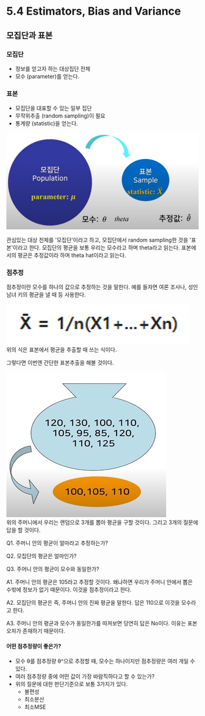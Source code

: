 # 5.4 Estimators, Bias and Variance
## 모집단과 표본
### 모집단
- 정보를 얻고자 하는 대상집단 전체
- 모수 (parameter)를 얻는다.

### 표본
- 모집단을 대표할 수 있는 일부 집단
- 무작위추출 (random sampling)이 필요
- 통계량 (statistic)을 얻는다.

![](./image/모집단과표본.png)

관심있는 대상 전체를 '모집단'이라고 하고, 모집단에서 random sampling한 것을 '표본'이라고 한다. 모집단의 평균을 보통 우리는 모수라고 하며 theta라고 읽는다.  표본에서의 평균은 추정값이라 하며 theta hat이라고 읽는다.

### 점추정
점추정이란 모수를 하나의 값으로 추정하는 것을 말한다. 예를 들자면 여론 조사나, 성인 남녀 키의 평균을 낼 때 등 사용한다.

![](./image/점추정식.png)  
위의 식은 표본에서 평균을 추출할 때 쓰는 식이다.

그렇다면 이번엔 간단한 표본추출을 해볼 것이다.

![](./image/간단한표본추출.png)  
위의 주머니에서 우리는 랜덤으로 3개를 뽑아 평균을 구할 것이다. 그리고 3개의 질문에 답을 할 것이다.

Q1. 주머니 안의 평균이 얼마라고 추정하는가?

Q2. 모집단의 평균은 얼마인가?

Q3. 주머니 안의 평균이 모수와 동일한가?

A1. 주머니 안의 평균은 105라고 추정할 것이다. 왜냐하면 우리가 주머니 안에서 뽑은 수밖에 정보가 없기 때문이다. 이것을 점추정이라고 한다.

A2. 모집단의 평균은 즉, 주머니 안의 진짜 평균을 말한다. 답은 110으로 이것을 모수라고 한다.

A3. 주머니 안의 평균과 모수가 동일한가를 따져보면 당연히 답은 No이다. 이유는 표본오차가 존재하기 때문이다.

#### 어떤 점추정량이 좋은가?
- 모수 θ를 점추정량 θ^으로 추정할 때, 모수는 하나이지만 점추정량은 여러 개일 수 있다.
- 여러 점추정량 중에 어떤 값이 가장 바람직하다고 할 수 있는가?
- 위의 질문에 대한 판단기준으로 보통 3가지가 있다.
	- 불편성
	- 최소분산
	- 최소MSE




